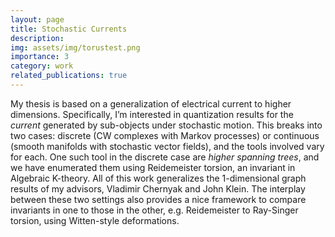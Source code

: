 ```yaml
---
layout: page
title: Stochastic Currents
description:
img: assets/img/torustest.png
importance: 3
category: work
related_publications: true
---
```


My thesis is based on a generalization of electrical current to higher
dimensions. Specifically, I’m interested in quantization results for the
_current_ generated by sub-objects under stochastic motion. This breaks into
two cases: discrete (CW complexes with Markov processes) or continuous (smooth
manifolds with stochastic vector fields), and the tools involved vary for each.
One such tool in the discrete case are _higher spanning trees_, and we have
enumerated them using Reidemeister torsion, an invariant in Algebraic K-theory.
All of this work generalizes the 1-dimensional graph results of my advisors,
Vladimir Chernyak and John Klein. The interplay between these two settings also
provides a nice framework to compare invariants in one to those in the other,
e.g. Reidemeister to Ray-Singer torsion, using Witten-style deformations.
